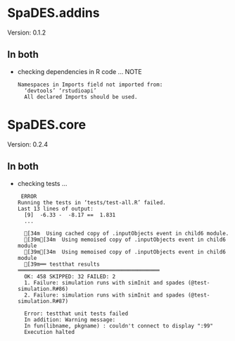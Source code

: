 # SpaDES.addins

Version: 0.1.2

## In both

*   checking dependencies in R code ... NOTE
    ```
    Namespaces in Imports field not imported from:
      ‘devtools’ ‘rstudioapi’
      All declared Imports should be used.
    ```

# SpaDES.core

Version: 0.2.4

## In both

*   checking tests ...
    ```
     ERROR
    Running the tests in ‘tests/test-all.R’ failed.
    Last 13 lines of output:
      [9]  -6.33 -  -8.17 ==  1.831
      ...
      
      [34m  Using cached copy of .inputObjects event in child6 module.   
      [39m[34m  Using memoised copy of .inputObjects event in child6 module
      [39m[34m  Using memoised copy of .inputObjects event in child6 module
      [39m══ testthat results  ═════════════════════════════════════════════
      OK: 458 SKIPPED: 32 FAILED: 2
      1. Failure: simulation runs with simInit and spades (@test-simulation.R#86) 
      2. Failure: simulation runs with simInit and spades (@test-simulation.R#87) 
      
      Error: testthat unit tests failed
      In addition: Warning message:
      In fun(libname, pkgname) : couldn't connect to display ":99"
      Execution halted
    ```

